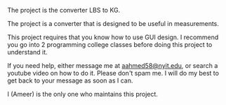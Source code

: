 The project is the converter LBS to KG. 

The project is a converter that is designed to be useful in measurements.

This project requires that you know how to use GUI design. I recommend you go into 2 programming college classes before doing this project to understand it.

If you need help, either message me at aahmed58@nyit.edu, or search a youtube video on how to do it. Please don't spam me. I will do my best to get back to your message as soon as I can.

I (Ameer) is the only one who maintains this project.
